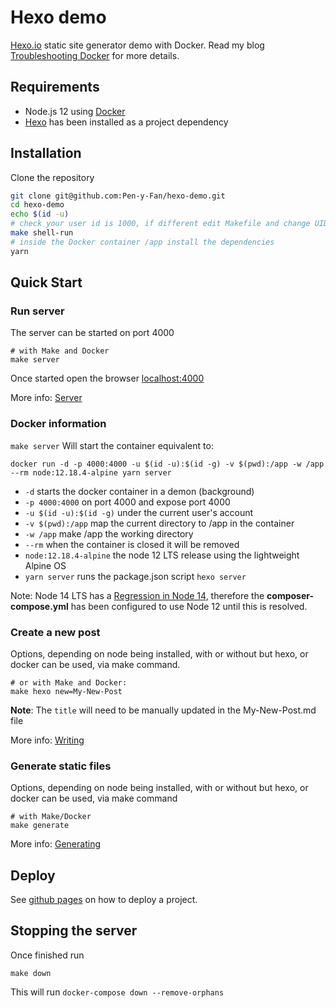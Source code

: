 # Hexo demo

[Hexo.io](https://hexo.io/) static site generator demo with Docker. Read my blog 
[Troubleshooting Docker](https://pen-y-fan.github.io/2021/02/12/Troubleshooting-Docker/) for more details.

## Requirements

- Node.js 12 using [Docker](https://docs.docker.com/get-docker/)
- [Hexo](https://hexo.io/) has been installed as a project dependency

## Installation

Clone the repository

```sh
git clone git@github.com:Pen-y-Fan/hexo-demo.git
cd hexo-demo
echo $(id -u)
# check your user id is 1000, if different edit Makefile and change UID=1000
make shell-run
# inside the Docker container /app install the dependencies
yarn 
```

## Quick Start

### Run server

The server can be started on port 4000

```shell script
# with Make and Docker
make server
```

Once started open the browser <localhost:4000>

More info: [Server](https://hexo.io/docs/server.html)

### Docker information

`make server` Will start the container equivalent to:

`docker run -d -p 4000:4000 -u $(id -u):$(id -g) -v $(pwd):/app -w /app --rm node:12.18.4-alpine yarn server`

- `-d` starts the docker container in a demon (background) 
- `-p 4000:4000` on port 4000 and expose port 4000
- `-u $(id -u):$(id -g)` under the current user's account
- `-v $(pwd):/app` map the current directory to /app in the container
- `-w /app` make /app the working directory
- `--rm` when the container is closed it will be removed
- `node:12.18.4-alpine` the node 12 LTS release using the lightweight Alpine OS
- `yarn server` runs the package.json script `hexo server` 

Note: Node 14 LTS has a [Regression in Node 14](https://github.com/hexojs/hexo/issues/4257), therefore the
**composer-compose.yml** has been configured to use Node 12 until this is resolved.

### Create a new post

Options, depending on node being installed, with or without but hexo, or docker can be used, via make command.

```shell script
# or with Make and Docker:
make hexo new=My-New-Post
```

**Note**: The `title` will need to be manually updated in the My-New-Post.md file

More info: [Writing](https://hexo.io/docs/writing.html)

### Generate static files

Options, depending on node being installed, with or without but hexo, or docker can be used, via make command

```shell script
# with Make/Docker
make generate
```

More info: [Generating](https://hexo.io/docs/generating.html)

## Deploy

See [github pages](https://pages.github.com/) on how to deploy a project.

## Stopping the server

Once finished run

```shell
make down
```

This will run `docker-compose down --remove-orphans`
